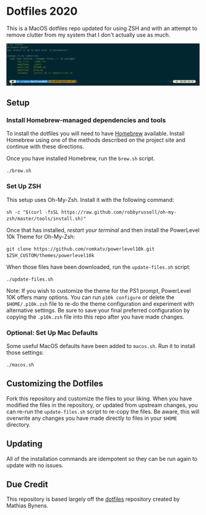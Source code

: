 # Dotfiles 2020
This is a MacOS dotfiles repo updated for using ZSH and with an attempt to remove clutter from my system that I don't actually use as much.

![Example screen shot.](screen.png?raw=true)

## Setup

### Install Homebrew-managed dependencies and tools

To install the dotfiles you will need to have [Homebrew](https://brew.sh/) available. Install Homebrew using one of the methods described on the project site and continue with these directions.

Once you have installed Homebrew, run the `brew.sh` script.

```./brew.sh```

### Set Up ZSH

This setup uses Oh-My-Zsh. Install it with the following command:

```sh -c "$(curl -fsSL https://raw.github.com/robbyrussell/oh-my-zsh/master/tools/install.sh)"```

Once that has installed, *restart your terminal* and then install the PowerLevel 10k Theme for Oh-My-Zsh:

```git clone https://github.com/romkatv/powerlevel10k.git $ZSH_CUSTOM/themes/powerlevel10k```

When those files have been downloaded, run the `update-files.sh` script:

```./update-files.sh```

Note: If you wish to customize the theme for the PS1 prompt, PowerLevel 10K offers many options. You can run `p10k configure` or delete the `$HOME/.p10k.zsh` file to re-do the theme configuration and experiment with alternative settings. Be sure to save your final preferred configuration by copying the `.p10k.zsh` file into this repo after you have made changes.

### Optional: Set Up Mac Defaults

Some useful MacOS defaults have been added to `macos.sh`. Run it to install those settings:

```./macos.sh```

## Customizing the Dotfiles

Fork this repository and customize the files to your liking. When you have modified the files in the repository, or updated from upstream changes, you can re-run the `update-files.sh` script to re-copy the files. Be aware, this will overwrite any changes you have made directly to files in your `$HOME` directory.

## Updating

All of the installation commands are idempotent so they can be run again to update with no issues.



## Due Credit

This repository is based largely off the [dotfiles](https://github.com/mathiasbynens/dotfiles) repository created by Mathias Bynens. 